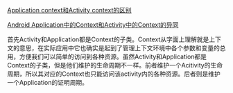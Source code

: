 [Application context和Activity context的区别](https://blog.csdn.net/xiaodongvtion/article/details/8443772)

[Android Application中的Context和Activity中的Context的异同 ](https://www.cnblogs.com/ganchuanpu/p/6445251.html)

首先Activity和Application都是Context的子类。Context从字面上理解就是上下文的意思，在实际应用中它也确实是起到了管理上下文环境中各个参数和变量的总用，方便我们可以简单的访问到各种资源。虽然Activity和Application都是Context的子类，但是他们维护的生命周期不一样。前者维护一个Acitivity的生命周期，所以其对应的Context也只能访问该activity内的各种资源。后者则是维护一个Application的证明周期。